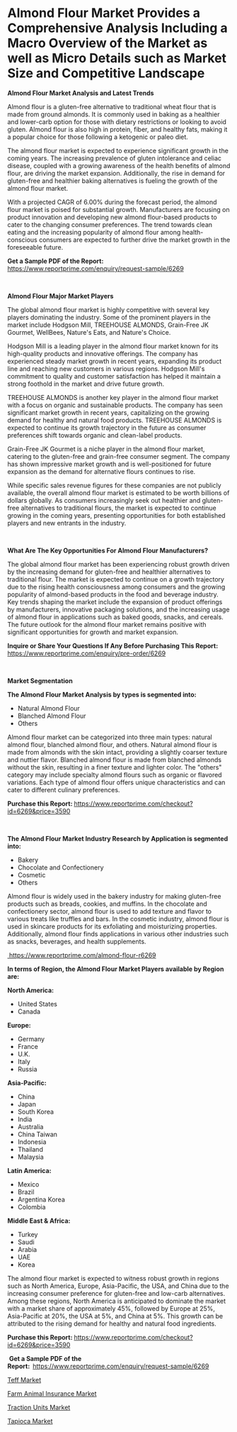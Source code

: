 <p><h1>Almond Flour Market Provides a Comprehensive Analysis Including a Macro Overview of the Market as well as Micro Details such as Market Size and Competitive Landscape</h1></p><p><strong>Almond Flour Market Analysis and Latest Trends</strong></p>
<p><p>Almond flour is a gluten-free alternative to traditional wheat flour that is made from ground almonds. It is commonly used in baking as a healthier and lower-carb option for those with dietary restrictions or looking to avoid gluten. Almond flour is also high in protein, fiber, and healthy fats, making it a popular choice for those following a ketogenic or paleo diet.</p><p>The almond flour market is expected to experience significant growth in the coming years. The increasing prevalence of gluten intolerance and celiac disease, coupled with a growing awareness of the health benefits of almond flour, are driving the market expansion. Additionally, the rise in demand for gluten-free and healthier baking alternatives is fueling the growth of the almond flour market.</p><p>With a projected CAGR of 6.00% during the forecast period, the almond flour market is poised for substantial growth. Manufacturers are focusing on product innovation and developing new almond flour-based products to cater to the changing consumer preferences. The trend towards clean eating and the increasing popularity of almond flour among health-conscious consumers are expected to further drive the market growth in the foreseeable future.</p></p>
<p><strong>Get a Sample PDF of the Report:&nbsp;</strong> <a href="https://www.reportprime.com/enquiry/request-sample/6269">https://www.reportprime.com/enquiry/request-sample/6269</a></p>
<p>&nbsp;</p>
<p><strong>Almond Flour Major Market Players</strong></p>
<p><p>The global almond flour market is highly competitive with several key players dominating the industry. Some of the prominent players in the market include Hodgson Mill, TREEHOUSE ALMONDS, Grain-Free JK Gourmet, WellBees, Nature's Eats, and Nature's Choice.</p><p>Hodgson Mill is a leading player in the almond flour market known for its high-quality products and innovative offerings. The company has experienced steady market growth in recent years, expanding its product line and reaching new customers in various regions. Hodgson Mill's commitment to quality and customer satisfaction has helped it maintain a strong foothold in the market and drive future growth.</p><p>TREEHOUSE ALMONDS is another key player in the almond flour market with a focus on organic and sustainable products. The company has seen significant market growth in recent years, capitalizing on the growing demand for healthy and natural food products. TREEHOUSE ALMONDS is expected to continue its growth trajectory in the future as consumer preferences shift towards organic and clean-label products.</p><p>Grain-Free JK Gourmet is a niche player in the almond flour market, catering to the gluten-free and grain-free consumer segment. The company has shown impressive market growth and is well-positioned for future expansion as the demand for alternative flours continues to rise.</p><p>While specific sales revenue figures for these companies are not publicly available, the overall almond flour market is estimated to be worth billions of dollars globally. As consumers increasingly seek out healthier and gluten-free alternatives to traditional flours, the market is expected to continue growing in the coming years, presenting opportunities for both established players and new entrants in the industry.</p></p>
<p>&nbsp;</p>
<p><strong>What Are The Key Opportunities For Almond Flour Manufacturers?</strong></p>
<p><p>The global almond flour market has been experiencing robust growth driven by the increasing demand for gluten-free and healthier alternatives to traditional flour. The market is expected to continue on a growth trajectory due to the rising health consciousness among consumers and the growing popularity of almond-based products in the food and beverage industry. Key trends shaping the market include the expansion of product offerings by manufacturers, innovative packaging solutions, and the increasing usage of almond flour in applications such as baked goods, snacks, and cereals. The future outlook for the almond flour market remains positive with significant opportunities for growth and market expansion.</p></p>
<p><strong>Inquire or Share Your Questions If Any Before Purchasing This Report:</strong> <a href="https://www.reportprime.com/enquiry/pre-order/6269">https://www.reportprime.com/enquiry/pre-order/6269</a></p>
<p>&nbsp;</p>
<p><strong>Market Segmentation</strong></p>
<p><strong>The Almond Flour Market Analysis by types is segmented into:</strong></p>
<p><ul><li>Natural Almond Flour</li><li>Blanched Almond Flour</li><li>Others</li></ul></p>
<p><p>Almond flour market can be categorized into three main types: natural almond flour, blanched almond flour, and others. Natural almond flour is made from almonds with the skin intact, providing a slightly coarser texture and nuttier flavor. Blanched almond flour is made from blanched almonds without the skin, resulting in a finer texture and lighter color. The "others" category may include specialty almond flours such as organic or flavored variations. Each type of almond flour offers unique characteristics and can cater to different culinary preferences.</p></p>
<p><strong>Purchase this Report:&nbsp;</strong><a href="https://www.reportprime.com/checkout?id=6269&price=3590">https://www.reportprime.com/checkout?id=6269&price=3590</a></p>
<p>&nbsp;</p>
<p><strong>The Almond Flour Market Industry Research by Application is segmented into:</strong></p>
<p><ul><li>Bakery</li><li>Chocolate and Confectionery</li><li>Cosmetic</li><li>Others</li></ul></p>
<p><p>Almond flour is widely used in the bakery industry for making gluten-free products such as breads, cookies, and muffins. In the chocolate and confectionery sector, almond flour is used to add texture and flavor to various treats like truffles and bars. In the cosmetic industry, almond flour is used in skincare products for its exfoliating and moisturizing properties. Additionally, almond flour finds applications in various other industries such as snacks, beverages, and health supplements.</p></p>
<p><a href="https://www.reportprime.com/almond-flour-r6269">&nbsp;https://www.reportprime.com/almond-flour-r6269</a></p>
<p><strong>In terms of Region, the Almond Flour Market Players available by Region are:</strong></p>
<p>
    <p> <strong> North America: </strong>
        <ul>
            <li>United States</li>
            <li>Canada</li>
        </ul>
        </p> 
    <p> <strong> Europe: </strong>
        <ul>
            <li>Germany</li>
            <li>France</li>
            <li>U.K.</li>
            <li>Italy</li>
            <li>Russia</li>
        </ul>
        </p> 
    <p> <strong> Asia-Pacific: </strong>
        <ul>
            <li>China</li>
            <li>Japan</li>
            <li>South Korea</li>
            <li>India</li>
            <li>Australia</li>
            <li>China Taiwan</li>
            <li>Indonesia</li>
            <li>Thailand</li>
            <li>Malaysia</li>
        </ul>
        </p> 
    <p> <strong> Latin America: </strong>
        <ul>
            <li>Mexico</li>
            <li>Brazil</li>
            <li>Argentina Korea</li>
            <li>Colombia</li>
        </ul>
        </p> 
    <p> <strong> Middle East & Africa: </strong>
        <ul>
            <li>Turkey</li>
            <li>Saudi</li>
            <li>Arabia</li>
            <li>UAE</li>
            <li>Korea</li>
        </ul>
    </p>
    </p>
<p><p>The almond flour market is expected to witness robust growth in regions such as North America, Europe, Asia-Pacific, the USA, and China due to the increasing consumer preference for gluten-free and low-carb alternatives. Among these regions, North America is anticipated to dominate the market with a market share of approximately 45%, followed by Europe at 25%, Asia-Pacific at 20%, the USA at 5%, and China at 5%. This growth can be attributed to the rising demand for healthy and natural food ingredients.</p></p>
<p><strong>Purchase this Report: </strong><a href="https://www.reportprime.com/checkout?id=6269&price=3590">https://www.reportprime.com/checkout?id=6269&price=3590</a></p>
<p>&nbsp;<strong>Get a Sample PDF of the Report:&nbsp;&nbsp;</strong><a href="https://www.reportprime.com/enquiry/request-sample/6269">https://www.reportprime.com/enquiry/request-sample/6269</a></p>
<p><strong></strong></p>
<p><p><a href="https://github.com/janetchuadff364/Market-Research-Report-List-1/blob/main/teff-market.md">Teff Market</a></p><p><a href="https://issuu.com/reportprime-2/docs/farm-animal-insurance-market-size-2030.pptx">Farm Animal Insurance Market</a></p><p><a href="https://issuu.com/reportprime-2/docs/traction-units-market-size-2030.pptx">Traction Units Market</a></p><p><a href="https://github.com/nicoletavirag/Market-Research-Report-List-4/blob/main/tapioca-market.md">Tapioca Market</a></p></p>